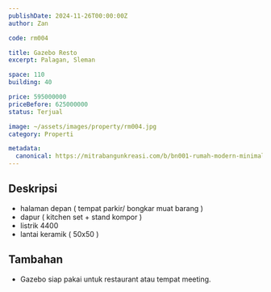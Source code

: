 ```yaml
---
publishDate: 2024-11-26T00:00:00Z
author: Zan

code: rm004

title: Gazebo Resto 
excerpt: Palagan, Sleman

space: 110
building: 40

price: 595000000
priceBefore: 625000000
status: Terjual

image: ~/assets/images/property/rm004.jpg
category: Properti

metadata:
  canonical: https://mitrabangunkreasi.com/b/bn001-rumah-modern-minimalis
---
```


## Deskripsi

- halaman depan ( tempat parkir/ bongkar muat barang )
- dapur ( kitchen set + stand kompor )
- listrik 4400
- lantai keramik ( 50x50 )

## Tambahan
- Gazebo siap pakai untuk restaurant atau tempat meeting.
